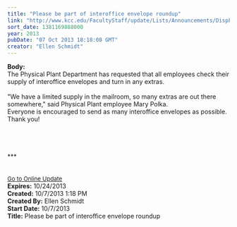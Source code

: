 ```yaml
---
title: "Please be part of interoffice envelope roundup"
link: "http://www.kcc.edu/FacultyStaff/update/Lists/Announcements/DispForm.aspx?ID=1274"
sort_date: 1381169888000
year: 2013
pubDate: "07 Oct 2013 18:18:08 GMT"
creator: "Ellen Schmidt"
---
```


<div><b>Body:</b> <div class="ExternalClass9BCE826A5CF34718993D28E818365F09"><div>The Physical Plant Department has requested that all employees check their supply of interoffice envelopes and turn in any extras.</div>
<div><br />&quot;We have a limited supply in the mailroom, so many extras are out there somewhere,&quot; said Physical Plant employee Mary Polka. <br /></div>
<div></div>
<div>Everyone is encouraged to send as many interoffice envelopes as possible. Thank you!</div>
<div></div>
<div></div>
<div> </div>
<div> </div>
<div> </div>
<div> </div>
<div>***</div>
<div></div>
<div>
<div><font size="2"></font> </div>
<div><font size="2"></font> </div>
<div><font size="2"><a href="/FacultyStaff/update/Pages/dailyupdate.aspx">Go to Online Update</a></font></div>
<div><font size="2"></font></div>
<div></div></div></div></div>
<div><b>Expires:</b> 10/24/2013</div>
<div><b>Created:</b> 10/7/2013 1:18 PM</div>
<div><b>Created By:</b> Ellen Schmidt</div>
<div><b>Start Date:</b> 10/7/2013</div>
<div><b>Title:</b> Please be part of interoffice envelope roundup</div>
